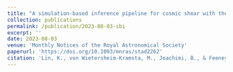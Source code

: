 ```yaml
---
title: "A simulation-based inference pipeline for cosmic shear with the Kilo-Degree Survey"
collection: publications
permalink: /publication/2023-08-03-sbi
excerpt: ''
date: 2023-08-03
venue: 'Monthly Notices of the Royal Astronomical Society'
paperurl: 'https://doi.org/10.1093/mnras/stad2262'
citation: 'Lin, K., von Wietersheim-Kramsta, M., Joachimi, B., & Feeney, S. (2023). A simulation-based inference pipeline for cosmic shear with the Kilo-Degree Survey. Monthly Notices of the Royal Astronomical Society, 524(4), 6167-6180.'
---
```

